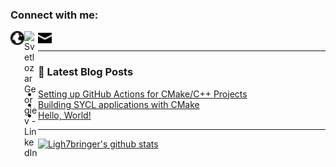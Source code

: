 ### Connect with me:

[<img align="left" alt="sgeor.me" width="22px" src="https://raw.githubusercontent.com/iconic/open-iconic/master/svg/globe.svg" />][website]
[<img align="left" alt="Svetlozar Georgiev - LinkedIn" width="22px" src="https://cdn.jsdelivr.net/npm/simple-icons@v3/icons/linkedin.svg" />][linkedin]
[<img align="left" alt="Email" width="22px" src="https://raw.githubusercontent.com/iconic/open-iconic/1d1e8885c5031874b32f4e480e371ce2b1c24144/svg/envelope-closed.svg" />][email]

<br />

---

### 📕 Latest Blog Posts
<!-- BLOG-POST-LIST:START -->
- [Setting up GitHub Actions for CMake/C++ Projects](https://www.sgeor.me/post/gh-actions-cpp-cmake/)
- [Building SYCL applications with CMake](https://www.sgeor.me/post/SYCL-with-cmake/)
- [Hello, World!](https://www.sgeor.me/post/hello-world/)
<!-- BLOG-POST-LIST:END -->

---

[![Ligh7bringer's github stats](https://github-readme-stats.vercel.app/api?username=Ligh7bringer&count_private=true&show_icons=true)](https://github.com/Ligh7bringer)

[website]: https://sgeor.me
[linkedin]: https://uk.linkedin.com/in/sgeor255
[email]: https://sgeor.me/contact

